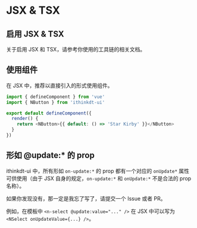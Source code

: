 <!--anchor:on-->

# JSX & TSX

## 启用 JSX & TSX

关于启用 JSX 和 TSX，请参考你使用的工具链的相关文档。

## 使用组件

在 JSX 中，推荐以直接引入的形式使用组件。

```js
import { defineComponent } from 'vue'
import { NButton } from 'ithinkdt-ui'

export default defineComponent({
  render() {
    return <NButton>{{ default: () => 'Star Kirby' }}</NButton>
  }
})
```

## 形如 @update:\* 的 prop

ithinkdt-ui 中，所有形如 `on-update:*` 的 prop 都有一个对应的 `onUpdate*` 属性可供使用（由于 JSX 自身的规定，`on-update:*` 和 `onUpdate:*` 不是合法的 prop 名称）。

如果你发现没有，那一定是我忘了写了，请提交一个 Issue 或者 PR。

例如，在模板中 `<n-select @update:value="..." />` 在 JSX 中可以写为 `<NSelect onUpdateValue={...} />`。
